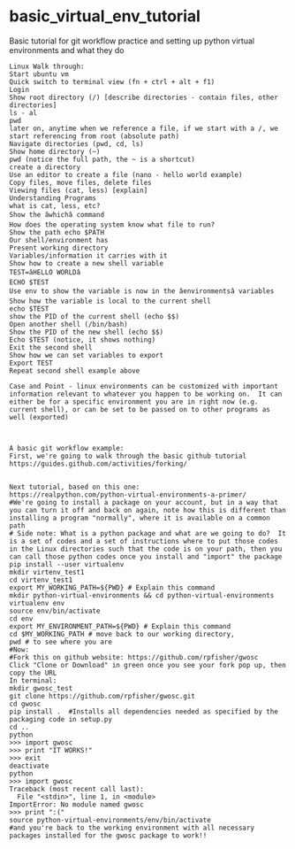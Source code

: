 # basic_virtual_env_tutorial
Basic tutorial for git workflow practice and setting up python virtual environments and what they do

    Linux Walk through:
    Start ubuntu vm
    Quick switch to terminal view (fn + ctrl + alt + f1)
    Login
    Show root directory (/) [describe directories - contain files, other directories]
    ls - al
    pwd
    later on, anytime when we reference a file, if we start with a /, we start referencing from root (absolute path)
    Navigate directories (pwd, cd, ls)
    Show home directory (~)
    pwd (notice the full path, the ~ is a shortcut)
    create a directory
    Use an editor to create a file (nano - hello world example)
    Copy files, move files, delete files
    Viewing files (cat, less) [explain]
    Understanding Programs
    what is cat, less, etc?
    Show the âwhichâ command
    How does the operating system know what file to run?
    Show the path echo $PATH
    Our shell/environment has 
    Present working directory
    Variables/information it carries with it
    Show how to create a new shell variable
    TEST=âHELLO WORLDâ
    ECHO $TEST
    Use env to show the variable is now in the âenvironmentsâ variables
    Show how the variable is local to the current shell
    echo $TEST
    show the PID of the current shell (echo $$)
    Open another shell (/bin/bash)
    Show the PID of the new shell (echo $$)
    Echo $TEST (notice, it shows nothing)
    Exit the second shell
    Show how we can set variables to export
    Export TEST
    Repeat second shell example above
    
    Case and Point - linux environments can be customized with important information relevant to whatever you happen to be working on.  It can either be for a specific environment you are in right now (e.g. current shell), or can be set to be passed on to other programs as well (exported)
    
    
    
    A basic git workflow example:
    First, we're going to walk through the basic github tutorial
    https://guides.github.com/activities/forking/
    
    
    Next tutorial, based on this one:
    https://realpython.com/python-virtual-environments-a-primer/
    #We're going to install a package on your account, but in a way that you can turn it off and back on again, note how this is different than installing a program "normally", where it is available on a common path
    # Side note: What is a python package and what are we going to do?  It is a set of codes and a set of instructions where to put those codes in the Linux directories such that the code is on your path, then you can call those python codes once you install and "import" the package
    pip install --user virtualenv
    mkdir virtenv_test1
    cd virtenv_test1
    export MY_WORKING_PATH=${PWD} # Explain this command
    mkdir python-virtual-environments && cd python-virtual-environments
    virtualenv env
    source env/bin/activate
    cd env
    export MY_ENVIRONMENT_PATH=${PWD} # Explain this command
    cd $MY_WORKING_PATH # move back to our working directory,
    pwd # to see where you are
    #Now:
    #Fork this on github website: https://github.com/rpfisher/gwosc
    Click "Clone or Download" in green once you see your fork pop up, then copy the URL
    In terminal:  
    mkdir gwosc_test
    git clone https://github.com/rpfisher/gwosc.git
    cd gwosc
    pip install .  #Installs all dependencies needed as specified by the packaging code in setup.py
    cd ..
    python
    >>> import gwosc
    >>> print "IT WORKS!"
    >>> exit
    deactivate
    python
    >>> import gwosc
    Traceback (most recent call last):
      File "<stdin>", line 1, in <module>
    ImportError: No module named gwosc
    >>> print ":("
    source python-virtual-environments/env/bin/activate
    #and you're back to the working environment with all necessary packages installed for the gwosc package to work!!
    
